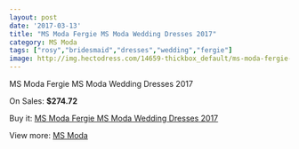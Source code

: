 ```yaml
---
layout: post
date: '2017-03-13'
title: "MS Moda Fergie MS Moda Wedding Dresses 2017"
category: MS Moda
tags: ["rosy","bridesmaid","dresses","wedding","fergie"]
image: http://img.hectodress.com/14659-thickbox_default/ms-moda-fergie-ms-moda-wedding-dresses-2013.jpg
---
```

MS Moda Fergie MS Moda Wedding Dresses 2017

On Sales: **$274.72**
<a href="https://www.hectodress.com/ms-moda/7065-ms-moda-fergie-ms-moda-wedding-dresses-2013.html"><amp-img layout="responsive" width="600" height="600" src="//img.hectodress.com/14659-thickbox_default/ms-moda-fergie-ms-moda-wedding-dresses-2013.jpg" alt="MS Moda Fergie MS Moda Wedding Dresses 2017 0" /></a>

Buy it: [MS Moda Fergie MS Moda Wedding Dresses 2017](https://www.hectodress.com/ms-moda/7065-ms-moda-fergie-ms-moda-wedding-dresses-2013.html "MS Moda Fergie MS Moda Wedding Dresses 2017")

View more: [MS Moda](https://www.hectodress.com/121-ms-moda "MS Moda")